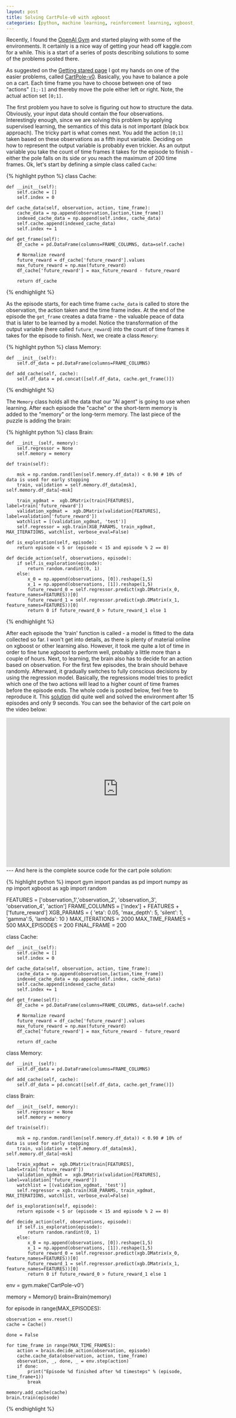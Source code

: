 ```yaml
---
layout: post
title: Solving CartPole-v0 with xgboost
categories: [python, machine learning, reinforcement learning, xgboost, cart pole, open gym, openai, artificial intelligence]
---
```


Recently, I found the <a href="https://gym.openai.com/" target="_blank">OpenAI Gym</a> and started playing with some of the environments. It certainly is a nice way of getting your head off kaggle.com for a while. This is a start of a series of posts describing solutions to some of the problems posted there. 

As suggested on the <a href="https://gym.openai.com/docs" target="_blank">Getting stared page</a> I got my hands on one of the easier problems, called <a href="https://gym.openai.com/envs/CartPole-v0" target="_blank">CartPole-v0</a>. Basically, you have to balance a pole on a cart. Each time frame you have to choose between one of two "actions" `[1;-1]` and thereby move the pole either left or right. Note, the actual action set `[0;1]`.

The first problem you have to solve is figuring out how to structure the data. Obviously, your input data should contain the four observations. Interestingly enough, since we are solving this problem by applying supervised learning, the semantics of this data is not important (black box approach). The tricky part is what comes next. You add the action `[0;1]` taken based on these observations as a fifth input variable. Deciding on how to represent the output variable is probably even trickier. As an output variable you take the count of time frames it takes for the episode to finish - either the pole falls on its side or you reach the maximum of 200 time frames. Ok, let's start by defining a simple class called `Cache`:

{% highlight python %}
class Cache:
    
    def __init__(self):
        self.cache = []
        self.index = 0
   
    def cache_data(self, observation, action, time_frame):
        cache_data = np.append(observation,[action,time_frame])
        indexed_cache_data = np.append(self.index, cache_data)
        self.cache.append(indexed_cache_data)
        self.index += 1
    
    def get_frame(self):
        df_cache = pd.DataFrame(columns=FRAME_COLUMNS, data=self.cache)
        
        # Normalize reward
        future_reward = df_cache['future_reward'].values
        max_future_reward = np.max(future_reward)
        df_cache['future_reward'] = max_future_reward - future_reward
        
        return df_cache
{% endhighlight %}

As the episode starts, for each time frame `cache_data` is called to store the observation, the action taken and the time frame index. At the end of the episode the `get_frame` creates a data frame - the valuable peace of data that is later to be learned by a model. Notice the transformation of the output variable (here called `future_reward`) into the count of time frames it takes for the episode to finish. Next, we create a class `Memory`:

{% highlight python %}
class Memory:
    
    def __init__(self):
        self.df_data = pd.DataFrame(columns=FRAME_COLUMNS)
    
    def add_cache(self, cache):
        self.df_data = pd.concat([self.df_data, cache.get_frame()])
{% endhighlight %}

The `Memory` class holds all the data that our "AI agent" is going to use when learning. After each episode the "cache" or the short-term memory is added to the "memory" or the long-term memory. The last piece of the puzzle is adding the brain:

{% highlight python %}
class Brain:
    
    def __init__(self, memory):
        self.regressor = None
        self.memory = memory
        
    def train(self):
        
        msk = np.random.rand(len(self.memory.df_data)) < 0.90 # 10% of data is used for early stopping
        train, validation = self.memory.df_data[msk], self.memory.df_data[~msk]
        
        train_xgdmat =  xgb.DMatrix(train[FEATURES], label=train['future_reward'])
        validation_xgdmat =  xgb.DMatrix(validation[FEATURES], label=validation['future_reward'])
        watchlist = [(validation_xgdmat, 'test')]
        self.regressor = xgb.train(XGB_PARAMS, train_xgdmat, MAX_ITERATIONS, watchlist, verbose_eval=False)
        
    def is_exploration(self, episode):
        return episode < 5 or (episode < 15 and episode % 2 == 0)
        
    def decide_action(self, observations, episode):
        if self.is_exploration(episode):
            return random.randint(0, 1)
        else:
            x_0 = np.append(observations, [0]).reshape(1,5)
            x_1 = np.append(observations, [1]).reshape(1,5)
            future_reward_0 = self.regressor.predict(xgb.DMatrix(x_0, feature_names=FEATURES))[0]
            future_reward_1 = self.regressor.predict(xgb.DMatrix(x_1, feature_names=FEATURES))[0]
            return 0 if future_reward_0 > future_reward_1 else 1
{% endhighlight %}

After each episode the 'train' function is called - a model is fitted to the data collected so far. I won't get into details, as there is plenty of material online on xgboost or other learning also. However, it took me quite a lot of time in order to fine tune xgboost to perform well, probably a little more than a couple of hours. Next, to learning, the brain also has to decide for an action based on observation. For the first few episodes, the brain should behave randomly. Afterward, it gradually switches to fully conscious decisions by using the regression model. Basically, the regressions model tries to predict which one of the two actions will lead to a higher count of time frames before the episode ends. The whole code is posted below, feel free to reproduce it. This <a href="https://gym.openai.com/evaluations/eval_XxwHyBGS22PX3ha0bLJ9A" target="_blank">solution</a> did quite well and solved the environment after 15 episodes and only 9 seconds. You can see the behavior of the cart pole on the video below:

<iframe width="600" height="400" src="https://openai-kubernetes-prod-scoreboard.s3.amazonaws.com/v1/evaluations/eval_XxwHyBGS22PX3ha0bLJ9A/training_episode_batch_video.mp4" frameborder="0"></iframe>
---
And here is the complete source code for the cart pole solution:

{% highlight python %}
import gym
import pandas as pd
import numpy as np
import xgboost as xgb
import random

FEATURES = ['observation_1','observation_2', 'observation_3', 'observation_4', 'action']
FRAME_COLUMNS = ['index'] + FEATURES + ['future_reward']
XGB_PARAMS = {
              'eta': 0.05,
              'max_depth': 5,
              'silent': 1,
              'gamma':5,
              'lambda': 10
            }
MAX_ITERATIONS = 2000
MAX_TIME_FRAMES = 500
MAX_EPISODES = 200
FINAL_FRAME = 200


class Cache:
    
    def __init__(self):
        self.cache = []
        self.index = 0
   
    def cache_data(self, observation, action, time_frame):
        cache_data = np.append(observation,[action,time_frame])
        indexed_cache_data = np.append(self.index, cache_data)
        self.cache.append(indexed_cache_data)
        self.index += 1
    
    def get_frame(self):
        df_cache = pd.DataFrame(columns=FRAME_COLUMNS, data=self.cache)
        
        # Normalize reward
        future_reward = df_cache['future_reward'].values
        max_future_reward = np.max(future_reward)
        df_cache['future_reward'] = max_future_reward - future_reward
        
        return df_cache
    
    
class Memory:
    
    def __init__(self):
        self.df_data = pd.DataFrame(columns=FRAME_COLUMNS)
    
    def add_cache(self, cache):
        self.df_data = pd.concat([self.df_data, cache.get_frame()])
        

class Brain:
    
    def __init__(self, memory):
        self.regressor = None
        self.memory = memory
        
    def train(self):
        
        msk = np.random.rand(len(self.memory.df_data)) < 0.90 # 10% of data is used for early stopping
        train, validation = self.memory.df_data[msk], self.memory.df_data[~msk]
        
        train_xgdmat =  xgb.DMatrix(train[FEATURES], label=train['future_reward'])
        validation_xgdmat =  xgb.DMatrix(validation[FEATURES], label=validation['future_reward'])
        watchlist = [(validation_xgdmat, 'test')]
        self.regressor = xgb.train(XGB_PARAMS, train_xgdmat, MAX_ITERATIONS, watchlist, verbose_eval=False)
        
    def is_exploration(self, episode):
        return episode < 5 or (episode < 15 and episode % 2 == 0)
        
    def decide_action(self, observations, episode):
        if self.is_exploration(episode):
            return random.randint(0, 1)
        else:
            x_0 = np.append(observations, [0]).reshape(1,5)
            x_1 = np.append(observations, [1]).reshape(1,5)
            future_reward_0 = self.regressor.predict(xgb.DMatrix(x_0, feature_names=FEATURES))[0]
            future_reward_1 = self.regressor.predict(xgb.DMatrix(x_1, feature_names=FEATURES))[0]
            return 0 if future_reward_0 > future_reward_1 else 1

env = gym.make('CartPole-v0')

memory = Memory()
brain=Brain(memory)

for episode in range(MAX_EPISODES):
    
    observation = env.reset()
    cache = Cache()
    
    done = False
    
    for time_frame in range(MAX_TIME_FRAMES):
        action = brain.decide_action(observation, episode)
        cache.cache_data(observation, action, time_frame)
        observation, _, done, _ = env.step(action)
        if done:
            print("Episode %d finished after %d timesteps" % (episode, time_frame+1))
            break
     
    memory.add_cache(cache)
    brain.train(episode)
{% endhighlight %}

